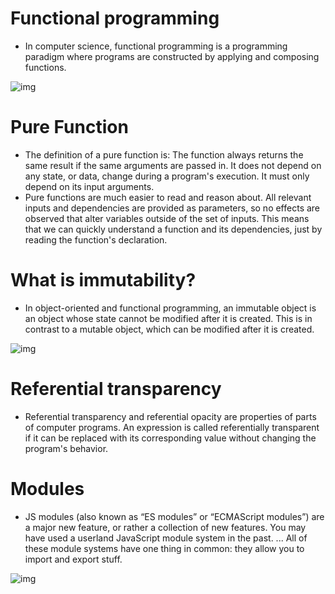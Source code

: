 # Functional programming

- In computer science, functional programming is a programming paradigm where programs are constructed by applying and composing functions.

![img](https://alvinalexander.com/sites/default/files/photos/what-is-functional-programming_0.jpg)

# Pure Function

- The definition of a pure function is: The function always returns the same result if the same arguments are passed in. It does not depend on any state, or data, change during a program's execution. It must only depend on its input arguments.
- Pure functions are much easier to read and reason about. All relevant inputs and dependencies are provided as parameters, so no effects are observed that alter variables outside of the set of inputs. This means that we can quickly understand a function and its dependencies, just by reading the function's declaration.

# What is immutability?

- In object-oriented and functional programming, an immutable object is an object whose state cannot be modified after it is created. This is in contrast to a mutable object, which can be modified after it is created.

![img](https://www.baeldung.com/wp-content/uploads/2018/08/Why_String_Is_Immutable_In_Java.jpg)

# Referential transparency

- Referential transparency and referential opacity are properties of parts of computer programs. An expression is called referentially transparent if it can be replaced with its corresponding value without changing the program's behavior.

# Modules

- JS modules (also known as “ES modules” or “ECMAScript modules”) are a major new feature, or rather a collection of new features. You may have used a userland JavaScript module system in the past. ... All of these module systems have one thing in common: they allow you to import and export stuff.

![img](https://res.cloudinary.com/practicaldev/image/fetch/s--B8zUHtrJ--/c_imagga_scale,f_auto,fl_progressive,h_500,q_auto,w_1000/https://cl.ly/7b363a865b0f/download/Image%25202019-02-27%2520at%25205.44.14%2520PM.png)
